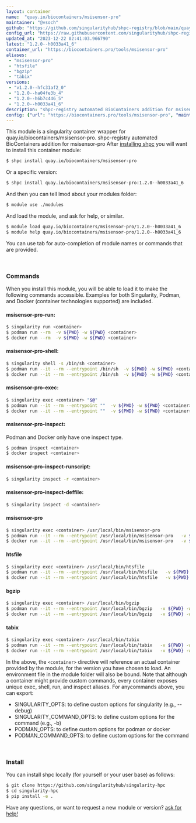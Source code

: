```yaml
---
layout: container
name:  "quay.io/biocontainers/msisensor-pro"
maintainer: "@vsoch"
github: "https://github.com/singularityhub/shpc-registry/blob/main/quay.io/biocontainers/msisensor-pro/container.yaml"
config_url: "https://raw.githubusercontent.com/singularityhub/shpc-registry/main/quay.io/biocontainers/msisensor-pro/container.yaml"
updated_at: "2023-12-22 02:41:03.966790"
latest: "1.2.0--h0033a41_6"
container_url: "https://biocontainers.pro/tools/msisensor-pro"
aliases:
 - "msisensor-pro"
 - "htsfile"
 - "bgzip"
 - "tabix"
versions:
 - "v1.2.0--hfc31af2_0"
 - "1.2.0--ha04fe3b_4"
 - "1.2.0--h6b7c446_5"
 - "1.2.0--h0033a41_6"
description: "shpc-registry automated BioContainers addition for msisensor-pro"
config: {"url": "https://biocontainers.pro/tools/msisensor-pro", "maintainer": "@vsoch", "description": "shpc-registry automated BioContainers addition for msisensor-pro", "latest": {"1.2.0--h0033a41_6": "sha256:809d8765edd4c9368302ef0e9c4467e5bea6131e9c1388bfa44b2dfcf62a4fbd"}, "tags": {"v1.2.0--hfc31af2_0": "sha256:7a73de995ab598c1819d5476f7450ad0c311d5235651a6466c445d74338d230e", "1.2.0--ha04fe3b_4": "sha256:9499c1a8c58ae0ab30c37a51d36a4d795a2093425e1ad671d0ce0d33723940b7", "1.2.0--h6b7c446_5": "sha256:0eee22d164943f85240465d8fa7b2efb1131ba1a416852436210e9caab6ca1db", "1.2.0--h0033a41_6": "sha256:809d8765edd4c9368302ef0e9c4467e5bea6131e9c1388bfa44b2dfcf62a4fbd"}, "docker": "quay.io/biocontainers/msisensor-pro", "aliases": {"msisensor-pro": "/usr/local/bin/msisensor-pro", "htsfile": "/usr/local/bin/htsfile", "bgzip": "/usr/local/bin/bgzip", "tabix": "/usr/local/bin/tabix"}}
---
```


This module is a singularity container wrapper for quay.io/biocontainers/msisensor-pro.
shpc-registry automated BioContainers addition for msisensor-pro
After [installing shpc](#install) you will want to install this container module:


```bash
$ shpc install quay.io/biocontainers/msisensor-pro
```

Or a specific version:

```bash
$ shpc install quay.io/biocontainers/msisensor-pro:1.2.0--h0033a41_6
```

And then you can tell lmod about your modules folder:

```bash
$ module use ./modules
```

And load the module, and ask for help, or similar.

```bash
$ module load quay.io/biocontainers/msisensor-pro/1.2.0--h0033a41_6
$ module help quay.io/biocontainers/msisensor-pro/1.2.0--h0033a41_6
```

You can use tab for auto-completion of module names or commands that are provided.

<br>

### Commands

When you install this module, you will be able to load it to make the following commands accessible.
Examples for both Singularity, Podman, and Docker (container technologies supported) are included.

#### msisensor-pro-run:

```bash
$ singularity run <container>
$ podman run --rm  -v ${PWD} -w ${PWD} <container>
$ docker run --rm  -v ${PWD} -w ${PWD} <container>
```

#### msisensor-pro-shell:

```bash
$ singularity shell -s /bin/sh <container>
$ podman run --it --rm --entrypoint /bin/sh  -v ${PWD} -w ${PWD} <container>
$ docker run --it --rm --entrypoint /bin/sh  -v ${PWD} -w ${PWD} <container>
```

#### msisensor-pro-exec:

```bash
$ singularity exec <container> "$@"
$ podman run --it --rm --entrypoint ""  -v ${PWD} -w ${PWD} <container> "$@"
$ docker run --it --rm --entrypoint ""  -v ${PWD} -w ${PWD} <container> "$@"
```

#### msisensor-pro-inspect:

Podman and Docker only have one inspect type.

```bash
$ podman inspect <container>
$ docker inspect <container>
```

#### msisensor-pro-inspect-runscript:

```bash
$ singularity inspect -r <container>
```

#### msisensor-pro-inspect-deffile:

```bash
$ singularity inspect -d <container>
```


#### msisensor-pro

```bash
$ singularity exec <container> /usr/local/bin/msisensor-pro
$ podman run --it --rm --entrypoint /usr/local/bin/msisensor-pro   -v ${PWD} -w ${PWD} <container> -c " $@"
$ docker run --it --rm --entrypoint /usr/local/bin/msisensor-pro   -v ${PWD} -w ${PWD} <container> -c " $@"
```


#### htsfile

```bash
$ singularity exec <container> /usr/local/bin/htsfile
$ podman run --it --rm --entrypoint /usr/local/bin/htsfile   -v ${PWD} -w ${PWD} <container> -c " $@"
$ docker run --it --rm --entrypoint /usr/local/bin/htsfile   -v ${PWD} -w ${PWD} <container> -c " $@"
```


#### bgzip

```bash
$ singularity exec <container> /usr/local/bin/bgzip
$ podman run --it --rm --entrypoint /usr/local/bin/bgzip   -v ${PWD} -w ${PWD} <container> -c " $@"
$ docker run --it --rm --entrypoint /usr/local/bin/bgzip   -v ${PWD} -w ${PWD} <container> -c " $@"
```


#### tabix

```bash
$ singularity exec <container> /usr/local/bin/tabix
$ podman run --it --rm --entrypoint /usr/local/bin/tabix   -v ${PWD} -w ${PWD} <container> -c " $@"
$ docker run --it --rm --entrypoint /usr/local/bin/tabix   -v ${PWD} -w ${PWD} <container> -c " $@"
```



In the above, the `<container>` directive will reference an actual container provided
by the module, for the version you have chosen to load. An environment file in the
module folder will also be bound. Note that although a container
might provide custom commands, every container exposes unique exec, shell, run, and
inspect aliases. For anycommands above, you can export:

 - SINGULARITY_OPTS: to define custom options for singularity (e.g., --debug)
 - SINGULARITY_COMMAND_OPTS: to define custom options for the command (e.g., -b)
 - PODMAN_OPTS: to define custom options for podman or docker
 - PODMAN_COMMAND_OPTS: to define custom options for the command

<br>

### Install

You can install shpc locally (for yourself or your user base) as follows:

```bash
$ git clone https://github.com/singularityhub/singularity-hpc
$ cd singularity-hpc
$ pip install -e .
```

Have any questions, or want to request a new module or version? [ask for help!](https://github.com/singularityhub/singularity-hpc/issues)